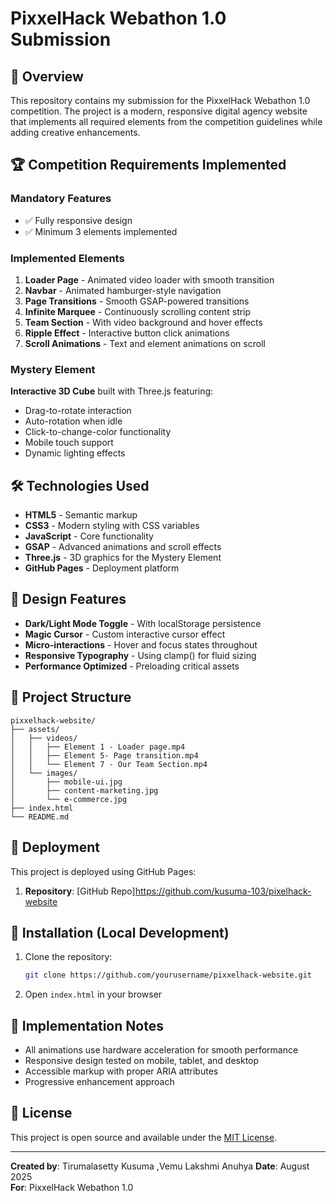 # PixxelHack Webathon 1.0 Submission

## 🌟 Overview

This repository contains my submission for the PixxelHack Webathon 1.0 competition. The project is a modern, responsive digital agency website that implements all required elements from the competition guidelines while adding creative enhancements.

## 🏆 Competition Requirements Implemented

### Mandatory Features
- ✅ Fully responsive design
- ✅ Minimum 3 elements implemented

### Implemented Elements
1. **Loader Page** - Animated video loader with smooth transition
2. **Navbar** - Animated hamburger-style navigation
3. **Page Transitions** - Smooth GSAP-powered transitions
4. **Infinite Marquee** - Continuously scrolling content strip
5. **Team Section** - With video background and hover effects
6. **Ripple Effect** - Interactive button click animations
7. **Scroll Animations** - Text and element animations on scroll

### Mystery Element
**Interactive 3D Cube** built with Three.js featuring:
- Drag-to-rotate interaction
- Auto-rotation when idle
- Click-to-change-color functionality
- Mobile touch support
- Dynamic lighting effects

## 🛠 Technologies Used

- **HTML5** - Semantic markup
- **CSS3** - Modern styling with CSS variables
- **JavaScript** - Core functionality
- **GSAP** - Advanced animations and scroll effects
- **Three.js** - 3D graphics for the Mystery Element
- **GitHub Pages** - Deployment platform

## 🎨 Design Features

- **Dark/Light Mode Toggle** - With localStorage persistence
- **Magic Cursor** - Custom interactive cursor effect
- **Micro-interactions** - Hover and focus states throughout
- **Responsive Typography** - Using clamp() for fluid sizing
- **Performance Optimized** - Preloading critical assets

## 📂 Project Structure

```
pixxelhack-website/
├── assets/
│   ├── videos/
│   │   ├── Element 1 - Loader page.mp4 
│   │   ├── Element 5- Page transition.mp4
│   │   └── Element 7 - Our Team Section.mp4
│   └── images/
│       ├── mobile-ui.jpg
│       ├── content-marketing.jpg
│       └── e-commerce.jpg
├── index.html
└── README.md
```

## 🚀 Deployment

This project is deployed using GitHub Pages:

1. **Repository**: [GitHub Repo]https://github.com/kusuma-103/pixelhack-website
## 🔧 Installation (Local Development)

1. Clone the repository:
   ```bash
   git clone https://github.com/yourusername/pixxelhack-website.git
   ```
2. Open `index.html` in your browser

## 📝 Implementation Notes

- All animations use hardware acceleration for smooth performance
- Responsive design tested on mobile, tablet, and desktop
- Accessible markup with proper ARIA attributes
- Progressive enhancement approach
## 📜 License

This project is open source and available under the [MIT License](LICENSE).

---

**Created by**:  Tirumalasetty Kusuma ,Vemu Lakshmi Anuhya
**Date**: August 2025  
**For**: PixxelHack Webathon 1.0
